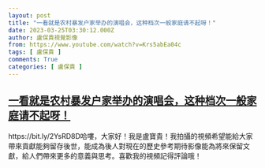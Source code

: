 ```yaml
---
layout: post
title: "一看就是农村暴发户家举办的演唱会，这种档次一般家庭请不起呀！"
date: 2023-03-25T03:30:12.000Z
author: 盧保貴視覺影像
from: https://www.youtube.com/watch?v=Krs5abEa04c
tags: [ 盧保貴 ]
comments: True
categories: [ 盧保貴 ]
---
```

<!--1679715012000-->
[一看就是农村暴发户家举办的演唱会，这种档次一般家庭请不起呀！](https://www.youtube.com/watch?v=Krs5abEa04c)
------

<div>
https://bit.ly/2YsRD8D哈嘍，大家好！我是盧寶貴！我拍攝的視頻希望能給大家帶來貢獻能夠留存後世，能成為後人對現在的歷史參考期待影像能為將來保留文獻，給人們帶來更多的意義與思考。喜歡我的視頻記得評論哦！
</div>
